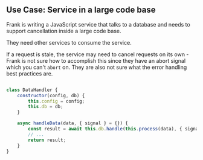 ## Use Case: Service in a large code base

Frank is writing a JavaScript service that talks to a database and needs to support cancellation inside a large code base.

They need other services to consume the service.

If a request is stale, the service may need to cancel requests on its own - Frank is not sure how to accomplish this since
they have an abort signal which you can't `abort` on. They are also not sure what the error handling best practices are.

```js

class DataHandler {
    constructor(config, db) {
        this.config = config;
        this.db = db;
    }

    async handleData(data, { signal } = {}) {
        const result = await this.db.handle(this.process(data), { signal });
        // ...
        return result;
    }
}
```
